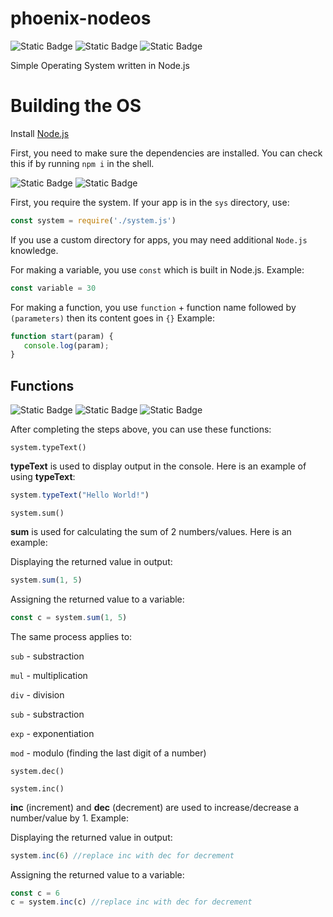 # phoenix-nodeos
![Static Badge](https://img.shields.io/badge/PhoenixNodeOS-v._1.0.1-green) 
![Static Badge](https://img.shields.io/badge/npm-v10.2.3-red?style=flat) 
![Static Badge](https://img.shields.io/badge/node.js-v20.0.0-blue)



Simple Operating System written in Node.js


# Building the OS

Install [Node.js](https://nodejs.org)

First, you need to make sure the dependencies are installed. You can check this if by running `npm i` in the shell.

![Static Badge](https://img.shields.io/badge/newVersion-%23ff0000)
![Static Badge](https://img.shields.io/badge/buildTools-green)



First, you require the system. If your app is in the `sys` directory, use:
```js
const system = require('./system.js')
```

If you use a custom directory for apps, you may need additional `Node.js` knowledge.

For making a variable, you use `const` which is built in Node.js.
Example:
```js
const variable = 30
```

For making a function, you use `function` + function name followed by `(parameters)` then its content goes in `{}`
Example:
```js
function start(param) {
   console.log(param);
}
```


## Functions

![Static Badge](https://img.shields.io/badge/Beginning-green)
![Static Badge](https://img.shields.io/badge/PhoenixAPI-blue)
![Static Badge](https://img.shields.io/badge/Functions-red)


After completing the steps above, you can use these functions:

`system.typeText()`

**typeText** is used to display output in the console. Here is an example of using **typeText**:

```js
system.typeText("Hello World!")
```


`system.sum()`

**sum** is used for calculating the sum of 2 numbers/values. Here is an example:

Displaying the returned value in output:

```js
system.sum(1, 5)
```
Assigning the returned value to a variable:

```js
const c = system.sum(1, 5)
```


The same process applies to:

`sub` - substraction

`mul` - multiplication

`div` - division

`sub` - substraction

`exp` - exponentiation

`mod` - modulo (finding the last digit of a number)


`system.dec()`

`system.inc()`

**inc** (increment) and **dec** (decrement) are used to increase/decrease a number/value by 1. Example:

Displaying the returned value in output:

```js
system.inc(6) //replace inc with dec for decrement
```

Assigning the returned value to a variable:

```js
const c = 6
c = system.inc(c) //replace inc with dec for decrement  
```
